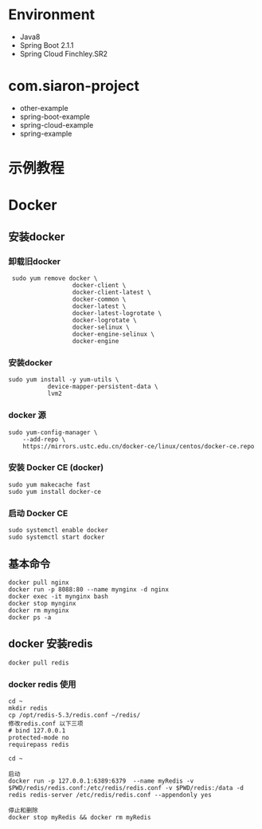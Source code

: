 # Environment
- Java8
- Spring Boot  2.1.1
- Spring Cloud Finchley.SR2

# com.siaron-project
 - other-example   
 - spring-boot-example   
 - spring-cloud-example
 - spring-example

# 示例教程 

# Docker
## 安装docker
###  卸载旧docker
```
 sudo yum remove docker \
                  docker-client \
                  docker-client-latest \
                  docker-common \
                  docker-latest \
                  docker-latest-logrotate \
                  docker-logrotate \
                  docker-selinux \
                  docker-engine-selinux \
                  docker-engine
```
### 安装docker
```
sudo yum install -y yum-utils \
           device-mapper-persistent-data \
           lvm2
```
### docker 源
```
sudo yum-config-manager \
    --add-repo \
    https://mirrors.ustc.edu.cn/docker-ce/linux/centos/docker-ce.repo
```
### 安装 Docker CE (docker)
```
sudo yum makecache fast
sudo yum install docker-ce
```
### 启动 Docker CE
```
sudo systemctl enable docker
sudo systemctl start docker
```
## 基本命令
```
docker pull nginx
docker run -p 8088:80 --name mynginx -d nginx
docker exec -it mynginx bash
docker stop mynginx
docker rm mynginx
docker ps -a 
```
## docker 安装redis
```
docker pull redis
```
### docker redis 使用
```
cd ~
mkdir redis
cp /opt/redis-5.3/redis.conf ~/redis/
修改redis.conf 以下三项
# bind 127.0.0.1
protected-mode no
requirepass redis 

cd ~

启动
docker run -p 127.0.0.1:6389:6379  --name myRedis -v $PWD/redis/redis.conf:/etc/redis/redis.conf -v $PWD/redis:/data -d redis redis-server /etc/redis/redis.conf --appendonly yes

停止和删除
docker stop myRedis && docker rm myRedis
```
